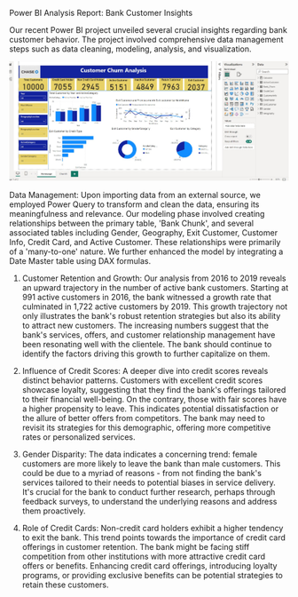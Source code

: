 
Power BI Analysis Report: Bank Customer Insights

Our recent Power BI project unveiled several crucial insights regarding bank customer behavior. The project involved comprehensive data management steps such as data cleaning, modeling, analysis, and visualization.

![Alt text](image-3.png)

Data Management:
Upon importing data from an external source, we employed Power Query to transform and clean the data, ensuring its meaningfulness and relevance. Our modeling phase involved creating relationships between the primary table, 'Bank Chunk', and several associated tables including Gender, Geography, Exit Customer, Customer Info, Credit Card, and Active Customer. These relationships were primarily of a 'many-to-one' nature. We further enhanced the model by integrating a Date Master table using DAX formulas.



1. Customer Retention and Growth:
Our analysis from 2016 to 2019 reveals an upward trajectory in the number of active bank customers. Starting at 991 active customers in 2016, the bank witnessed a growth rate that culminated in 1,722 active customers by 2019. This growth trajectory not only illustrates the bank's robust retention strategies but also its ability to attract new customers. The increasing numbers suggest that the bank's services, offers, and customer relationship management have been resonating well with the clientele. The bank should continue to identify the factors driving this growth to further capitalize on them.

2. Influence of Credit Scores:
A deeper dive into credit scores reveals distinct behavior patterns. Customers with excellent credit scores showcase loyalty, suggesting that they find the bank's offerings tailored to their financial well-being. On the contrary, those with fair scores have a higher propensity to leave. This indicates potential dissatisfaction or the allure of better offers from competitors. The bank may need to revisit its strategies for this demographic, offering more competitive rates or personalized services.

3. Gender Disparity:
The data indicates a concerning trend: female customers are more likely to leave the bank than male customers. This could be due to a myriad of reasons - from not finding the bank's services tailored to their needs to potential biases in service delivery. It's crucial for the bank to conduct further research, perhaps through feedback surveys, to understand the underlying reasons and address them proactively.

4. Role of Credit Cards:
Non-credit card holders exhibit a higher tendency to exit the bank. This trend points towards the importance of credit card offerings in customer retention. The bank might be facing stiff competition from other institutions with more attractive credit card offers or benefits. Enhancing credit card offerings, introducing loyalty programs, or providing exclusive benefits can be potential strategies to retain these customers.

